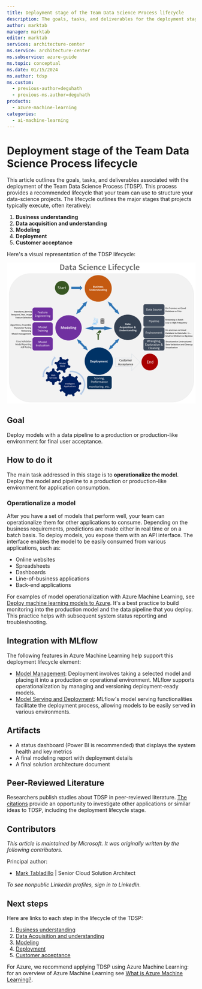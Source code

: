 ```yaml
---
title: Deployment stage of the Team Data Science Process lifecycle
description: The goals, tasks, and deliverables for the deployment stage of your data-science projects
author: marktab
manager: marktab
editor: marktab
services: architecture-center
ms.service: architecture-center
ms.subservice: azure-guide
ms.topic: conceptual
ms.date: 01/15/2024
ms.author: tdsp
ms.custom:
  - previous-author=deguhath
  - previous-ms.author=deguhath
products:
  - azure-machine-learning
categories:
  - ai-machine-learning
---
```

# Deployment stage of the Team Data Science Process lifecycle

This article outlines the goals, tasks, and deliverables associated with the deployment of the Team Data Science Process (TDSP). This process provides a recommended lifecycle that your team can use to structure your data-science projects. The lifecycle outlines the major stages that projects typically execute, often iteratively:

1. **Business understanding**
2. **Data acquisition and understanding**
3. **Modeling**
4. **Deployment**
5. **Customer acceptance**

Here's a visual representation of the TDSP lifecycle:

![TDSP lifecycle](./media/lifecycle/tdsp-lifecycle2.png)

## Goal

Deploy models with a data pipeline to a production or production-like environment for final user acceptance.

## How to do it

The main task addressed in this stage is to **operationalize the model**. Deploy the model and pipeline to a production or production-like environment for application consumption.

### Operationalize a model

After you have a set of models that perform well, your team can operationalize them for other applications to consume. Depending on the business requirements, predictions are made either in real time or on a batch basis. To deploy models, you expose them with an  API interface. The interface enables the model to be easily consumed from various applications, such as:

* Online websites
* Spreadsheets
* Dashboards
* Line-of-business applications
* Back-end applications

For examples of model operationalization with Azure Machine Learning, see [Deploy machine learning models to Azure](/azure/machine-learning/how-to-deploy-managed-online-endpoints). It's a best practice to build monitoring into the production model and the data pipeline that you deploy. This practice helps with subsequent system status reporting and troubleshooting.

## Integration with MLflow

The following features in Azure Machine Learning help support this deployment lifecycle element:

- [Model Management](/azure/machine-learning/how-to-manage-models-mlflow): Deployment involves taking a selected model and placing it into a production or operational environment. MLflow supports operationalization by managing and versioning deployment-ready models.
- [Model Serving and Deployment](/azure/machine-learning/how-to-deploy-mlflow-models?tabs=azureml): MLflow's model serving functionalities facilitate the deployment process, allowing models to be easily served in various environments.

## Artifacts

* A status dashboard (Power BI is recommended) that displays the system health and key metrics
* A final modeling report with deployment details
* A final solution architecture document

## Peer-Reviewed Literature

Researchers publish studies about TDSP in peer-reviewed literature.  [The citations](/azure/architecture/data-science-process/lifecycle#peer-reviewed-citations) provide an opportunity to investigate other applications or similar ideas to TDSP, including the deployment lifecycle stage.

## Contributors

*This article is maintained by Microsoft. It was originally written by the following contributors.* 

Principal author:

 - [Mark Tabladillo](https://www.linkedin.com/in/marktab/) | Senior Cloud Solution Architect

*To see nonpublic LinkedIn profiles, sign in to LinkedIn.*

## Next steps

Here are links to each step in the lifecycle of the TDSP:

1. [Business understanding](lifecycle-business-understanding.md)
2. [Data Acquisition and understanding](lifecycle-data.md)
3. [Modeling](lifecycle-modeling.md)
4. [Deployment](lifecycle-deployment.md)
5. [Customer acceptance](lifecycle-acceptance.md)

For Azure, we recommend applying TDSP using Azure Machine Learning:  for an overview of Azure Machine Learning see [What is Azure Machine Learning?](/azure/machine-learning/overview-what-is-azure-machine-learning).
